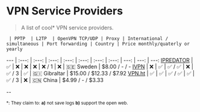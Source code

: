 # VPN Service Providers

> A list of cool\* VPN service providers.

     | PPTP  | L2TP  | OpenVPN TCP/UDP | Proxy | International / simultaneous | Port forwarding | Country | Price monthly/quaterly or yearly 
 --- | :---: | :---: | :---:           | :---: | :---:                      | :---:           | :---:   |  ---:          | ---:           | ---:
 [IPREDATOR](https://ipredator.se/) | :white_check_mark: | :x: | :x: | :x: | :x: / 1 | :x: | 🇸🇪 Sweden | $8.00 / - / -
[IVPN](https://www.ivpn.net/pricing) | :x: | :white_check_mark: | :white_check_mark: / :white_check_mark: | :x: | :white_check_mark: / 3 | :white_check_mark: | 🇬🇮 Gibraltar | $15.00 / $12.33 / $7.92
[VPN.ht](https://vpn.ht) | :white_check_mark: | :white_check_mark: | :white_check_mark: / :white_check_mark: | :white_check_mark: | :white_check_mark: / 3 | :x: | :cn: China | $4.99 / - / $3.33 


--

<sub>\*: They claim to: **a)** not save logs **b)** support the open web.</sub>
